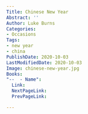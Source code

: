 ```yaml
---
Title: Chinese New Year
Abstract: ''
Author: Luke Burns
Categories:
- Occasions
Tags:
- new year
- china
PublishDate: 2020-10-03
LastModifiedDate: 2020-10-03
Image: chinese-new-year.jpg
Books: 
"--  - Name":
  Link: 
  NextPageLink: 
  PrevPageLink: 

---
```

